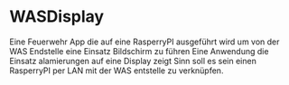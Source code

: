 # WASDisplay
Eine Feuerwehr App die auf eine RasperryPI ausgeführt wird um von der WAS Endstelle eine Einsatz Bildschirm zu führen
Eine Anwendung die Einsatz alamierungen auf eine Display zeigt Sinn soll
es sein einen RasperryPI per LAN mit der WAS entstelle zu verknüpfen.